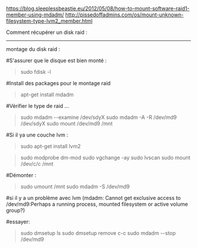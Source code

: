 https://blog.sleeplessbeastie.eu/2012/05/08/how-to-mount-software-raid1-member-using-mdadm/
http://pissedoffadmins.com/os/mount-unknown-filesystem-type-lvm2_member.html

Comment récupérer un disk raid :

----------------
montage du disk raid :

#S'assurer que le disque est bien monté :

> sudo fdisk -l

#Install des packages pour le montage raid

> apt-get install mdadm

#Vérifier le type de raid ...

> sudo mdadm --examine /dev/sdyX
> sudo mdadm -A -R /dev/md9 /dev/sdyX
> sudo mount /dev/md9 /mnt

#Si il ya une couche lvm :

> sudo apt-get install lvm2

> sudo modprobe dm-mod
> sudo vgchange -ay
> sudo lvscan
> sudo mount /dev/c/c /mnt

#Démonter :

> sudo umount /mnt
> sudo mdadm -S /dev/md9

#si il y a un problème avec lvm (mdadm: Cannot get exclusive access to /dev/md9:Perhaps a running process, mounted filesystem or active volume group?)

#essayer:

> sudo dmsetup ls
> sudo dmsetup remove c-c
> sudo mdadm --stop /dev/md9
